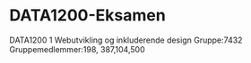 <h1>DATA1200-Eksamen</h1>
DATA1200 1 Webutvikling og inkluderende design
Gruppe:7432 Gruppemedlemmer:198, 387,104,500
